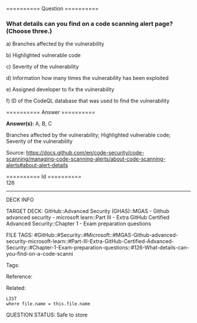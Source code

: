 ========== Question ==========  

### What details can you find on a code scanning alert page? (Choose three.)

a) Branches affected by the vulnerability

b) Highlighted vulnerable code

c) Severity of the vulnerability

d) Information how many times the vulnerability has been exploited

e) Assigned developer to fix the vulnerability

f) ID of the CodeQL database that was used to find the vulnerability  

========== Answer ==========  

**Answer(s):** A, B, C

Branches affected by the vulnerability; Highlighted vulnerable code; Severity of the vulnerability

Source: https://docs.github.com/en/code-security/code-scanning/managing-code-scanning-alerts/about-code-scanning-alerts#about-alert-details

========== Id ==========  
126

---

DECK INFO

TARGET DECK: GitHub::Advanced Security (GHAS)::MGAS - Github advanced security - microsoft learn::Part III - Extra GitHub Certified Advanced Security::Chapter 1 - Exam preparation questions

FILE TAGS: #GitHub::#Security::#Microsoft::#MGAS-Github-advanced-security-microsoft-learn::#Part-III-Extra-GitHub-Certified-Advanced-Security::#Chapter-1-Exam-preparation-questions::#126-What-details-can-you-find-on-a-code-scanni

Tags:

Reference:

Related:

```dataview
LIST
where file.name = this.file.name
```

QUESTION STATUS: Safe to store
